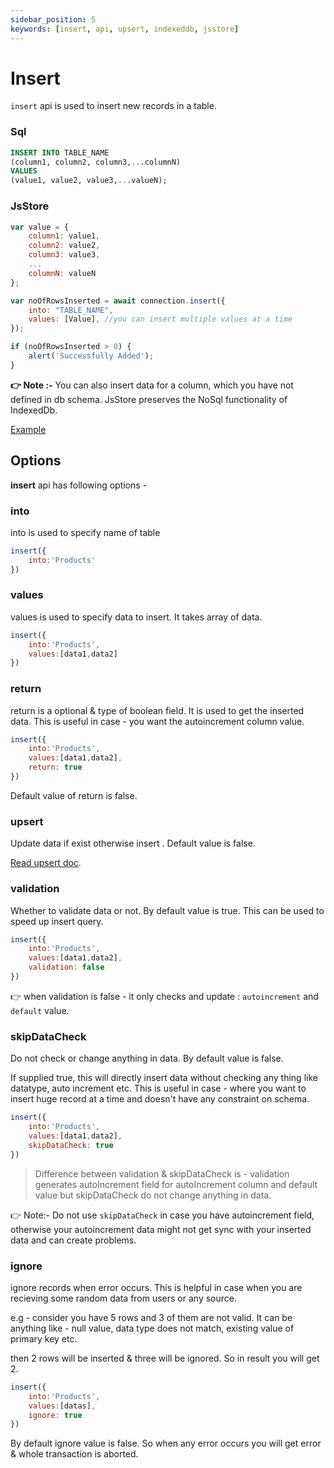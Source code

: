 ```yaml
---
sidebar_position: 5
keywords: [insert, api, upsert, indexeddb, jsstore]
---
```


# Insert

`insert` api is used to insert new records in a table.

### Sql

```sql
INSERT INTO TABLE_NAME
(column1, column2, column3,...columnN)
VALUES
(value1, value2, value3,...valueN);
```

### JsStore

```javascript
var value = {
    column1: value1,
    column2: value2,
    column3: value3,
    ...
    columnN: valueN
};

var noOfRowsInserted = await connection.insert({
    into: "TABLE_NAME",
    values: [Value], //you can insert multiple values at a time
});

if (noOfRowsInserted > 0) {
    alert('Successfully Added');
}
```

**👉 Note :-** You can also insert data for a column, which you have not defined in db schema. JsStore preserves the NoSql functionality of IndexedDb.

<p class="text--center">
    <a class="button button--info" target="_blank" href="https://ujjwalguptaofficial.github.io/idbstudio/?db=Demo&query=insert(%7B%0A%20%20%20%20into%3A%20%22Customers%22%2C%0A%20%20%20%20values%3A%20%5B%7B%0A%20%20%20%20%20%20%20%20customerName%3A%20'ujjwal%20gupta'%2C%0A%20%20%20%20%20%20%20%20contactName%3A%20'ujjwal'%2C%0A%20%20%20%20%20%20%20%20address%3A%20'bhubaneswar%20odisha'%2C%0A%20%20%20%20%20%20%20%20city%3A%20'bhubaneswar'%2C%0A%20%20%20%20%20%20%20%20postalCode%3A%20'12345'%2C%0A%20%20%20%20%20%20%20%20country%3A%20'India'%0A%20%20%20%20%7D%5D%0A%7D)%3B%0A">Example</a>
</p>

## Options

**insert** api has following options -

### into

into is used to specify name of table

```javascript
insert({
    into:'Products'
})
```

### values

values is used to specify data to insert. It takes array of data.

```javascript
insert({
    into:'Products',
    values:[data1,data2]
})
```

### return

return is a optional & type of boolean field. It is used to get the inserted data. This is useful in case - you want the autoincrement column value.

```javascript
insert({
    into:'Products',
    values:[data1,data2],
    return: true
})
```

Default value of return is false.

### upsert

Update data if exist otherwise insert . Default value is false.

[Read upsert doc](/docs/insert/upsert.md).

### validation

Whether to validate data or not. By default value is true. This can be used to speed up insert query.

```javascript
insert({
    into:'Products',
    values:[data1,data2],
    validation: false
})
```

👉 when validation is false - it only checks and update : `autoincrement` and `default` value.

### skipDataCheck

Do not check or change anything in data. By default value is false. 

If supplied true, this will directly insert data without checking any thing like datatype, auto increment etc. This is useful in case - where you want to insert huge record at a time and doesn't have any constraint on schema.

```javascript
insert({
    into:'Products',
    values:[data1,data2],
    skipDataCheck: true
})
```

> Difference between validation & skipDataCheck is - validation generates autoIncrement field for autoIncrement column and default value but skipDataCheck do not change anything in data.


👉 Note:- Do not use `skipDataCheck` in case you have autoincrement field, otherwise your autoincrement data might not get sync with your inserted data and can create problems.

### ignore

ignore records when error occurs. This is helpful in case when you are recieving some random data from users or any source.

e.g - consider you have 5 rows and 3 of them are not valid. It can be anything like - null value, data type does not match, existing value of primary key etc.

then 2 rows will be inserted & three will be ignored. So in result you will get 2.

```javascript
insert({
    into:'Products',
    values:[datas],
    ignore: true
})
```

By default ignore value is false. So when any error occurs you will get error & whole transaction is aborted.
